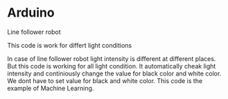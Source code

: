 # Arduino
Line follower robot

This code is work for differt light conditions

In case of line follower robot light intensity is different at different places. But this code is working for all light condition.
It automatically cheak light intensity and continiously change the value for black color and white color. We dont have to set value for black and white color.
This code is the example of Machine Learning.

